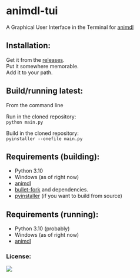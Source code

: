 # animdl-tui
A Graphical User Interface in the Terminal for [animdl](https://github.com/justfoolingaround/animdl)

## Installation:
Get it from the [releases](https://github.com/H4rldev/animdl-tui/releases). <br>
Put it somewhere memorable. <br>
Add it to your path.

## Build/running latest:
From the command line

Run in the cloned repository: <br>
`python main.py`

Build in the cloned repository: <br>
`pyinstaller --onefile main.py`

## Requirements (building):
- Python 3.10
- Windows (as of right now)
- [animdl](https://github.com/justfoolingaround/animdl)
- [bullet-fork](https://github.com/H4rldev/bullet-fork) and dependencies.
- [pyinstaller](https://pyinstaller.org/en/stable/) (if you want to build from source)

## Requirements (running):
- Python 3.10 (probably)
- Windows (as of right now)
- [animdl](https://github.com/justfoolingaround/animdl)


### License:
<a target="_blank" href="https://github.com/H4rldev/animdl-tui/blob/main/LICENSE" title="License"><img src="https://img.shields.io/github/license/h4rldev/animdl-tui?style=flat-square"></a>